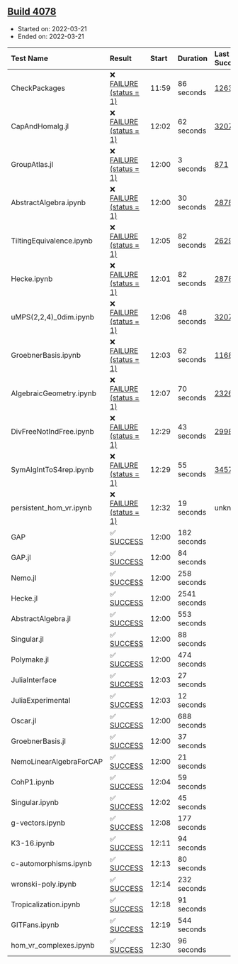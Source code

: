 ## [Build 4078](https://oscarci.mathematik.uni-kl.de/job/oscar-stable/4078/)

* Started on: 2022-03-21
* Ended on: 2022-03-21

| Test Name    | Result | Start | Duration | Last Success | First Failure |
|:-------------|:-------|:------|:---------|:-------------|:--------------|
| CheckPackages | ❌ [FAILURE (status = 1)](https://oscarci.mathematik.uni-kl.de/job/oscar-stable/4078/artifact/logs/build-4078/CheckPackages.log) | 11:59 | 86 seconds | [1263](https://oscarci.mathematik.uni-kl.de/job/oscar-stable/1263/) | [1264](https://oscarci.mathematik.uni-kl.de/job/oscar-stable/1264/) |
| CapAndHomalg.jl | ❌ [FAILURE (status = 1)](https://oscarci.mathematik.uni-kl.de/job/oscar-stable/4078/artifact/logs/build-4078/CapAndHomalg.jl.log) | 12:02 | 62 seconds | [3207](https://oscarci.mathematik.uni-kl.de/job/oscar-stable/3207/) | [3208](https://oscarci.mathematik.uni-kl.de/job/oscar-stable/3208/) |
| GroupAtlas.jl | ❌ [FAILURE (status = 1)](https://oscarci.mathematik.uni-kl.de/job/oscar-stable/4078/artifact/logs/build-4078/GroupAtlas.jl.log) | 12:00 | 3 seconds | [871](https://oscarci.mathematik.uni-kl.de/job/oscar-stable/871/) | [872](https://oscarci.mathematik.uni-kl.de/job/oscar-stable/872/) |
| AbstractAlgebra.ipynb | ❌ [FAILURE (status = 1)](https://oscarci.mathematik.uni-kl.de/job/oscar-stable/4078/artifact/logs/build-4078/AbstractAlgebra.ipynb.log) | 12:00 | 30 seconds | [2878](https://oscarci.mathematik.uni-kl.de/job/oscar-stable/2878/) | [2879](https://oscarci.mathematik.uni-kl.de/job/oscar-stable/2879/) |
| TiltingEquivalence.ipynb | ❌ [FAILURE (status = 1)](https://oscarci.mathematik.uni-kl.de/job/oscar-stable/4078/artifact/logs/build-4078/TiltingEquivalence.ipynb.log) | 12:05 | 82 seconds | [2629](https://oscarci.mathematik.uni-kl.de/job/oscar-stable/2629/) | [2630](https://oscarci.mathematik.uni-kl.de/job/oscar-stable/2630/) |
| Hecke.ipynb | ❌ [FAILURE (status = 1)](https://oscarci.mathematik.uni-kl.de/job/oscar-stable/4078/artifact/logs/build-4078/Hecke.ipynb.log) | 12:01 | 82 seconds | [2878](https://oscarci.mathematik.uni-kl.de/job/oscar-stable/2878/) | [2879](https://oscarci.mathematik.uni-kl.de/job/oscar-stable/2879/) |
| uMPS(2,2,4)_0dim.ipynb | ❌ [FAILURE (status = 1)](https://oscarci.mathematik.uni-kl.de/job/oscar-stable/4078/artifact/logs/build-4078/uMPS-2-2-4-_0dim.ipynb.log) | 12:06 | 48 seconds | [3207](https://oscarci.mathematik.uni-kl.de/job/oscar-stable/3207/) | [3208](https://oscarci.mathematik.uni-kl.de/job/oscar-stable/3208/) |
| GroebnerBasis.ipynb | ❌ [FAILURE (status = 1)](https://oscarci.mathematik.uni-kl.de/job/oscar-stable/4078/artifact/logs/build-4078/GroebnerBasis.ipynb.log) | 12:03 | 62 seconds | [1168](https://oscarci.mathematik.uni-kl.de/job/oscar-stable/1168/) | [1169](https://oscarci.mathematik.uni-kl.de/job/oscar-stable/1169/) |
| AlgebraicGeometry.ipynb | ❌ [FAILURE (status = 1)](https://oscarci.mathematik.uni-kl.de/job/oscar-stable/4078/artifact/logs/build-4078/AlgebraicGeometry.ipynb.log) | 12:07 | 70 seconds | [2326](https://oscarci.mathematik.uni-kl.de/job/oscar-stable/2326/) | [2327](https://oscarci.mathematik.uni-kl.de/job/oscar-stable/2327/) |
| DivFreeNotIndFree.ipynb | ❌ [FAILURE (status = 1)](https://oscarci.mathematik.uni-kl.de/job/oscar-stable/4078/artifact/logs/build-4078/DivFreeNotIndFree.ipynb.log) | 12:29 | 43 seconds | [2998](https://oscarci.mathematik.uni-kl.de/job/oscar-stable/2998/) | [2999](https://oscarci.mathematik.uni-kl.de/job/oscar-stable/2999/) |
| SymAlgIntToS4rep.ipynb | ❌ [FAILURE (status = 1)](https://oscarci.mathematik.uni-kl.de/job/oscar-stable/4078/artifact/logs/build-4078/SymAlgIntToS4rep.ipynb.log) | 12:29 | 55 seconds | [3457](https://oscarci.mathematik.uni-kl.de/job/oscar-stable/3457/) | [3458](https://oscarci.mathematik.uni-kl.de/job/oscar-stable/3458/) |
| persistent_hom_vr.ipynb | ❌ [FAILURE (status = 1)](https://oscarci.mathematik.uni-kl.de/job/oscar-stable/4078/artifact/logs/build-4078/persistent_hom_vr.ipynb.log) | 12:32 | 19 seconds | unknown | unknown |
| GAP | ✅ [SUCCESS](https://oscarci.mathematik.uni-kl.de/job/oscar-stable/4078/artifact/logs/build-4078/GAP.log) | 12:00 | 182 seconds |  |  |
| GAP.jl | ✅ [SUCCESS](https://oscarci.mathematik.uni-kl.de/job/oscar-stable/4078/artifact/logs/build-4078/GAP.jl.log) | 12:00 | 84 seconds |  |  |
| Nemo.jl | ✅ [SUCCESS](https://oscarci.mathematik.uni-kl.de/job/oscar-stable/4078/artifact/logs/build-4078/Nemo.jl.log) | 12:00 | 258 seconds |  |  |
| Hecke.jl | ✅ [SUCCESS](https://oscarci.mathematik.uni-kl.de/job/oscar-stable/4078/artifact/logs/build-4078/Hecke.jl.log) | 12:00 | 2541 seconds |  |  |
| AbstractAlgebra.jl | ✅ [SUCCESS](https://oscarci.mathematik.uni-kl.de/job/oscar-stable/4078/artifact/logs/build-4078/AbstractAlgebra.jl.log) | 12:00 | 553 seconds |  |  |
| Singular.jl | ✅ [SUCCESS](https://oscarci.mathematik.uni-kl.de/job/oscar-stable/4078/artifact/logs/build-4078/Singular.jl.log) | 12:00 | 88 seconds |  |  |
| Polymake.jl | ✅ [SUCCESS](https://oscarci.mathematik.uni-kl.de/job/oscar-stable/4078/artifact/logs/build-4078/Polymake.jl.log) | 12:00 | 474 seconds |  |  |
| JuliaInterface | ✅ [SUCCESS](https://oscarci.mathematik.uni-kl.de/job/oscar-stable/4078/artifact/logs/build-4078/JuliaInterface.log) | 12:03 | 27 seconds |  |  |
| JuliaExperimental | ✅ [SUCCESS](https://oscarci.mathematik.uni-kl.de/job/oscar-stable/4078/artifact/logs/build-4078/JuliaExperimental.log) | 12:03 | 12 seconds |  |  |
| Oscar.jl | ✅ [SUCCESS](https://oscarci.mathematik.uni-kl.de/job/oscar-stable/4078/artifact/logs/build-4078/Oscar.jl.log) | 12:00 | 688 seconds |  |  |
| GroebnerBasis.jl | ✅ [SUCCESS](https://oscarci.mathematik.uni-kl.de/job/oscar-stable/4078/artifact/logs/build-4078/GroebnerBasis.jl.log) | 12:00 | 37 seconds |  |  |
| NemoLinearAlgebraForCAP | ✅ [SUCCESS](https://oscarci.mathematik.uni-kl.de/job/oscar-stable/4078/artifact/logs/build-4078/NemoLinearAlgebraForCAP.log) | 12:00 | 21 seconds |  |  |
| CohP1.ipynb | ✅ [SUCCESS](https://oscarci.mathematik.uni-kl.de/job/oscar-stable/4078/artifact/logs/build-4078/CohP1.ipynb.log) | 12:04 | 59 seconds |  |  |
| Singular.ipynb | ✅ [SUCCESS](https://oscarci.mathematik.uni-kl.de/job/oscar-stable/4078/artifact/logs/build-4078/Singular.ipynb.log) | 12:02 | 45 seconds |  |  |
| g-vectors.ipynb | ✅ [SUCCESS](https://oscarci.mathematik.uni-kl.de/job/oscar-stable/4078/artifact/logs/build-4078/g-vectors.ipynb.log) | 12:08 | 177 seconds |  |  |
| K3-16.ipynb | ✅ [SUCCESS](https://oscarci.mathematik.uni-kl.de/job/oscar-stable/4078/artifact/logs/build-4078/K3-16.ipynb.log) | 12:11 | 94 seconds |  |  |
| c-automorphisms.ipynb | ✅ [SUCCESS](https://oscarci.mathematik.uni-kl.de/job/oscar-stable/4078/artifact/logs/build-4078/c-automorphisms.ipynb.log) | 12:13 | 80 seconds |  |  |
| wronski-poly.ipynb | ✅ [SUCCESS](https://oscarci.mathematik.uni-kl.de/job/oscar-stable/4078/artifact/logs/build-4078/wronski-poly.ipynb.log) | 12:14 | 232 seconds |  |  |
| Tropicalization.ipynb | ✅ [SUCCESS](https://oscarci.mathematik.uni-kl.de/job/oscar-stable/4078/artifact/logs/build-4078/Tropicalization.ipynb.log) | 12:18 | 91 seconds |  |  |
| GITFans.ipynb | ✅ [SUCCESS](https://oscarci.mathematik.uni-kl.de/job/oscar-stable/4078/artifact/logs/build-4078/GITFans.ipynb.log) | 12:19 | 544 seconds |  |  |
| hom_vr_complexes.ipynb | ✅ [SUCCESS](https://oscarci.mathematik.uni-kl.de/job/oscar-stable/4078/artifact/logs/build-4078/hom_vr_complexes.ipynb.log) | 12:30 | 96 seconds |  |  |
